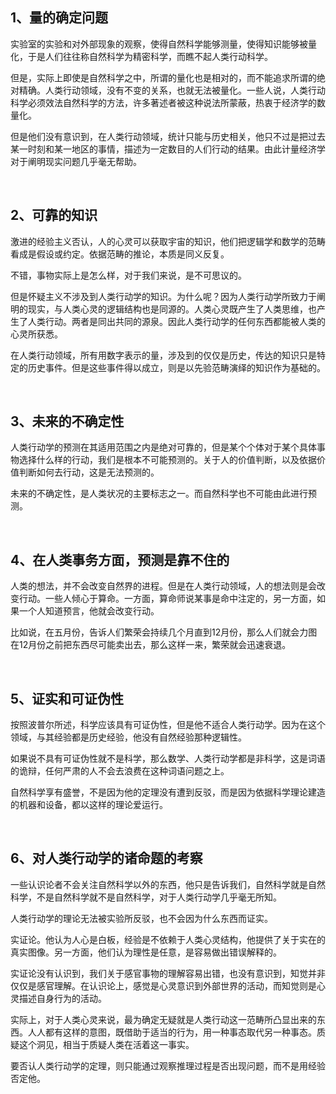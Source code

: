 <h2>1、量的确定问题</h2><p data-pid="umFk8mIK">实验室的实验和对外部现象的观察，使得自然科学能够测量，使得知识能够被量化，于是人们往往称自然科学为精密科学，而瞧不起人类行动科学。</p><p data-pid="I0CQNlqe">但是，实际上即使是自然科学之中，所谓的量化也是相对的，而不能追求所谓的绝对精确。人类行动领域，没有不变的关系，也就无法被量化。一些人说，人类行动科学必须效法自然科学的方法，许多著述者被这种说法所蒙蔽，热衷于经济学的数量化。</p><p data-pid="FKYDOCyI">但是他们没有意识到，在人类行动领域，统计只能与历史相关，他只不过是把过去某一时刻和某一地区的事情，描述为一定数目的人们行动的结果。由此计量经济学对于阐明现实问题几乎毫无帮助。</p><p><br></p><h2>2、可靠的知识</h2><p data-pid="nYy7jjxh">激进的经验主义否认，人的心灵可以获取宇宙的知识，他们把逻辑学和数学的范畴看成是假设或约定。依据范畴的推论，本质是同义反复。</p><p data-pid="TRiovX4J">不错，事物实际上是怎么样，对于我们来说，是不可思议的。</p><p data-pid="gOn3rAoB">但是怀疑主义不涉及到人类行动学的知识。为什么呢？因为人类行动学所致力于阐明的现实，与人类心灵的逻辑结构也是同源的。人类心灵既产生了人类思维，也产生了人类行动。两者是同出共同的源泉。因此人类行动学的任何东西都能被人类的心灵所获悉。</p><p data-pid="9h0TE24i">在人类行动领域，所有用数字表示的量，涉及到的仅仅是历史，传达的知识只是特定的历史事件。但是这些事件得以成立，则是以先验范畴演绎的知识作为基础的。</p><p><br></p><h2>3、未来的不确定性</h2><p data-pid="tpc1qtab">人类行动学的预测在其适用范围之内是绝对可靠的，但是某个个体对于某个具体事物选择什么样的行动，我们是根本不可能预测的。关于人的价值判断，以及依据价值判断如何去行动，这是无法预测的。</p><p data-pid="fS0_BFap">未来的不确定性，是人类状况的主要标志之一。而自然科学也不可能由此进行预测。</p><p><br></p><h2>4、在人类事务方面，预测是靠不住的</h2><p data-pid="tcMjbaA9">人类的想法，并不会改变自然界的进程。但是在人类行动领域，人的想法则是会改变行动。一些人倾心于算命。一方面，算命师说某事是命中注定的，另一方面，如果一个人知道预言，他就会改变行动。</p><p data-pid="X-bmFS71">比如说，在五月份，告诉人们繁荣会持续几个月直到12月份，那么人们就会力图在12月份之前把东西尽可能卖出去，那么这样一来，繁荣就会迅速衰退。</p><p><br></p><h2>5、证实和可证伪性</h2><p data-pid="7usg1oVI">按照波普尔所述，科学应该具有可证伪性，但是他不适合人类行动学。因为在这个领域，与其经验都是历史经验，他没有自然经验那种逻辑性。</p><p data-pid="hQ2Z6S04">如果说不具有可证伪性就不是科学，那么数学、人类行动学都是非科学，这是词语的诡辩，任何严肃的人不会去浪费在这种词语问题之上。</p><p data-pid="bUQ8_XR9">自然科学享有盛誉，不是因为他的定理没有遭到反驳，而是因为依据科学理论建造的机器和设备，都以这样的理论爱运行。</p><p><br></p><h2>6、对人类行动学的诸命题的考察</h2><p data-pid="LZOy_l1F">一些认识论者不会关注自然科学以外的东西，他只是告诉我们，自然科学就是自然科学，不是自然科学就不是自然科学，对于人类行动学几乎毫无所知。</p><p data-pid="Jg-BLPuo">人类行动学的理论无法被实验所反驳，也不会因为什么东西而证实。</p><p data-pid="lTrKoh1P">实证论。他认为人心是白板，经验是不依赖于人类心灵结构，他提供了关于实在的真实图像。另一方面，他们认为理性是任意，是容易做出错误解释的。</p><p data-pid="UGK3r6IV">实证论没有认识到，我们关于感官事物的理解容易出错，也没有意识到，知觉并非仅仅是感官理解。在认识论上，感觉是心灵意识到外部世界的活动，而知觉则是心灵描述自身行为的活动。</p><p data-pid="RZNUfOPT">实际上，对于人类心灵来说，最为确定无疑就是人类行动这一范畴所凸显出来的东西。人人都有这样的意图，既借助于适当的行为，用一种事态取代另一种事态。质疑这个洞见，相当于质疑人类在活着这一事实。</p><p data-pid="S7jnXh8W">要否认人类行动学的定理，则只能通过观察推理过程是否出现问题，而不是用经验否定他。</p><p></p><p></p><p></p><p></p>